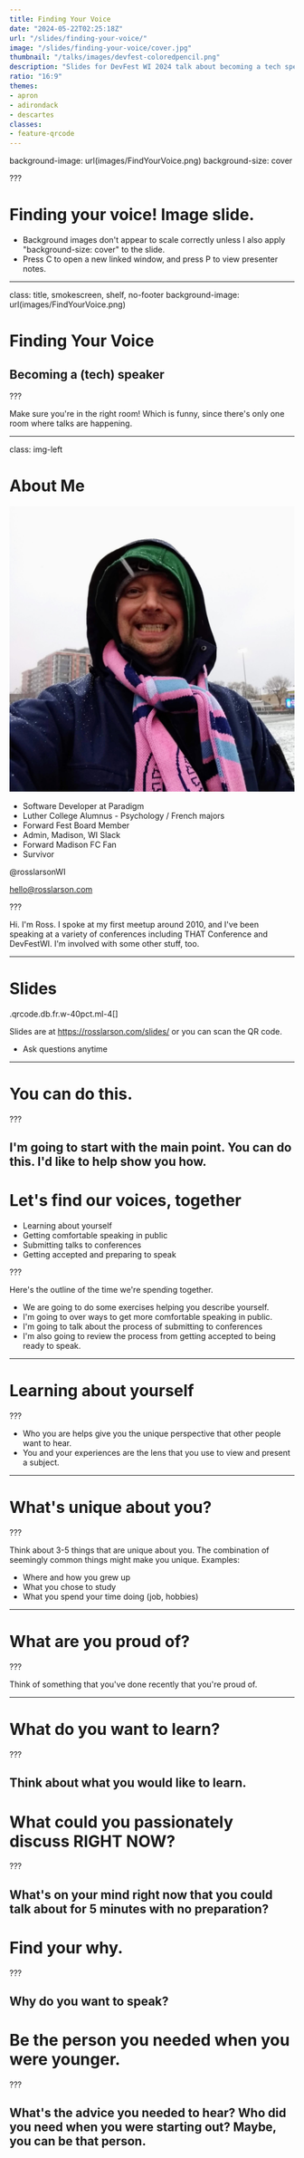 ```yaml
---
title: Finding Your Voice
date: "2024-05-22T02:25:18Z"
url: "/slides/finding-your-voice/"
image: "/slides/finding-your-voice/cover.jpg"
thumbnail: "/talks/images/devfest-coloredpencil.png"
description: "Slides for DevFest WI 2024 talk about becoming a tech speaker - August 22, 2024 in Madison, WI."
ratio: "16:9"
themes:
- apron
- adirondack
- descartes
classes:
- feature-qrcode
---
```

background-image: url(images/FindYourVoice.png)
background-size: cover

???

# Finding your voice! Image slide.

- Background images don't appear to scale correctly unless I also apply "background-size: cover" to the slide.
- Press C to open a new linked window, and press P to view presenter notes.

---
class: title, smokescreen, shelf, no-footer
background-image: url(images/FindYourVoice.png)

# Finding Your Voice

## Becoming a (tech) speaker

???

Make sure you're in the right room! Which is funny, since there's only one room where talks are happening.

---
class: img-left
# About Me

![Selfie](images/ross1.jpg)

- Software Developer at Paradigm
- Luther College Alumnus - Psychology / French majors
- Forward Fest Board Member
- Admin, Madison, WI Slack
- Forward Madison FC Fan
- Survivor

@rosslarsonWI

hello@rosslarson.com

???

Hi. I'm Ross. I spoke at my first meetup around 2010, and I've been speaking at a variety of conferences including THAT Conference and DevFestWI. I'm involved with some other stuff, too.

---
# Slides

.qrcode.db.fr.w-40pct.ml-4[]

Slides are at https://rosslarson.com/slides/ or you can scan the QR code.

- Ask questions anytime
---
# You can do this.

???

I'm going to start with the main point. You can do this. I'd like to help show you how.
---
# Let's find our voices, together
- Learning about yourself
- Getting comfortable speaking in public
- Submitting talks to conferences
- Getting accepted and preparing to speak

???

Here's the outline of the time we're spending together.
- We are going to do some exercises helping you describe yourself.
- I'm going to over ways to get more comfortable speaking in public.
- I'm going to talk about the process of submitting to conferences
- I'm also going to review the process from getting accepted to being ready to speak.
---
# Learning about yourself

???

- Who you are helps give you the unique perspective that other people want to hear.
- You and your experiences are the lens that you use to view and present a subject.
---
# What's unique about you?

???

Think about 3-5 things that are unique about you.
The combination of seemingly common things might make you unique.
Examples:
- Where and how you grew up
- What you chose to study
- What you spend your time doing (job, hobbies)

---
# What are you proud of?

???

Think of something that you've done recently that you're proud of.

---
# What do you want to learn?

???

Think about what you would like to learn.
---
# What could you passionately discuss RIGHT NOW?

???

What's on your mind right now that you could talk about for 5 minutes with no preparation?
---
# Find your why.

???

Why do you want to speak?
---
# Be the person you needed when you were younger.

???

What's the advice you needed to hear? Who did you need when you were starting out?  Maybe, you can be that person.
---